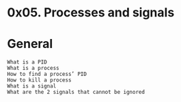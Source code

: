 # 0x05. Processes and signals

#	General
	What is a PID
	What is a process
	How to find a process’ PID
	How to kill a process
	What is a signal
	What are the 2 signals that cannot be ignored
